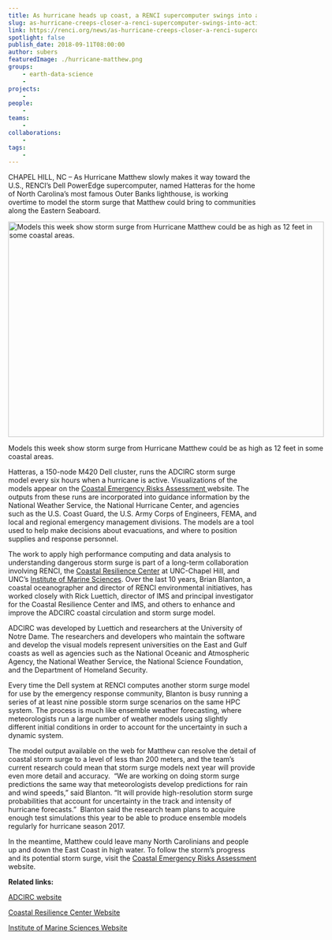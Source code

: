 ```yaml
---
title: As hurricane heads up coast, a RENCI supercomputer swings into action
slug: as-hurricane-creeps-closer-a-renci-supercomputer-swings-into-action
link: https://renci.org/news/as-hurricane-creeps-closer-a-renci-supercomputer-swings-into-action/
spotlight: false
publish_date: 2018-09-11T08:00:00
author: subers
featuredImage: ./hurricane-matthew.png
groups:
    - earth-data-science
    - 
projects:
    - 
people:
    - 
teams: 
    - 
collaborations:
    - 
tags:
    -
---
```



CHAPEL HILL, NC &#8211; As Hurricane Matthew slowly makes it way toward the U.S., RENCI’s Dell PowerEdge supercomputer, named Hatteras for the home of North Carolina’s most famous Outer Banks lighthouse, is working overtime to model the storm surge that Matthew could bring to communities along the Eastern Seaboard.  <!--more-->

<div id="attachment_15625" class="wp-caption aligncenter" style="width: 640px"><a href="http://renci.org/news/as-hurricane-creeps-closer-a-renci-supercomputer-swings-into-action/attachment/screen-shot-2016-10-04-at-3-02-25-pm/"><img class="wp-image-15625 size-large" src="http://renci.org/wp-content/uploads/2016/10/Screen-Shot-2016-10-04-at-3.02.25-PM-1024x699.png"  alt="Models this week show storm surge from Hurricane Matthew could be as high as 12 feet in some coastal areas. " width="640" height="437" / rel="lightbox[roadtrip]" srcset="https://renci.org/wp-content/uploads/2016/10/Screen-Shot-2016-10-04-at-3.02.25-PM-1024x699.png 1024w, https://renci.org/wp-content/uploads/2016/10/Screen-Shot-2016-10-04-at-3.02.25-PM-300x205.png 300w, https://renci.org/wp-content/uploads/2016/10/Screen-Shot-2016-10-04-at-3.02.25-PM-768x524.png 768w, https://renci.org/wp-content/uploads/2016/10/Screen-Shot-2016-10-04-at-3.02.25-PM-640x437.png 640w, https://renci.org/wp-content/uploads/2016/10/Screen-Shot-2016-10-04-at-3.02.25-PM.png 1187w" sizes="(max-width: 640px) 100vw, 640px" /></a>

<p class="wp-caption-text">Models this week show storm surge from Hurricane Matthew could be as high as 12 feet in some coastal areas.
</div>

Hatteras, a 150-node M420 Dell cluster, runs the ADCIRC storm surge model every six hours when a hurricane is active. Visualizations of the models appear on the <a href="http://nc-cera.renci.org/">Coastal Emergency Risks Assessment </a>website. The outputs from these runs are incorporated into guidance information by the National Weather Service, the National Hurricane Center, and agencies such as the U.S. Coast Guard, the U.S. Army Corps of Engineers, FEMA, and local and regional emergency management divisions. The models are a tool used to help make decisions about evacuations, and where to position supplies and response personnel.

The work to apply high performance computing and data analysis to understanding dangerous storm surge is part of a long-term collaboration involving RENCI, the <a href="http://coastalresiliencecenter.unc.edu/">Coastal Resilience Center</a> at UNC-Chapel Hill, and UNC’s <a href="http://coastalresiliencecenter.unc.edu/">Institute of Marine Sciences</a>. Over the last 10 years, Brian Blanton, a coastal oceanographer and director of RENCI environmental initiatives, has worked closely with Rick Luettich, director of IMS and principal investigator for the Coastal Resilience Center and IMS, and others to enhance and improve the ADCIRC coastal circulation and storm surge model.

ADCIRC was developed by Luettich and researchers at the University of Notre Dame. The researchers and developers who maintain the software and develop the visual models represent universities on the East and Gulf coasts as well as agencies such as the National Oceanic and Atmospheric Agency, the National Weather Service, the National Science Foundation, and the Department of Homeland Security.

Every time the Dell system at RENCI computes another storm surge model for use by the emergency response community, Blanton is busy running a series of at least nine possible storm surge scenarios on the same HPC system. The process is much like ensemble weather forecasting, where meteorologists run a large number of weather models using slightly different initial conditions in order to account for the uncertainty in such a dynamic system.

The model output available on the web for Matthew can resolve the detail of coastal storm surge to a level of less than 200 meters, and the team’s current research could mean that storm surge models next year will provide even more detail and accuracy.  “We are working on doing storm surge predictions the same way that meteorologists develop predictions for rain and wind speeds,” said Blanton. “It will provide high-resolution storm surge probabilities that account for uncertainty in the track and intensity of hurricane forecasts.”  Blanton said the research team plans to acquire enough test simulations this year to be able to produce ensemble models regularly for hurricane season 2017.

In the meantime, Matthew could leave many North Carolinians and people up and down the East Coast in high water. To follow the storm’s progress and its potential storm surge, visit the <a href="http://nc-cera.renci.org/">Coastal Emergency Risks Assessment </a>website.

<strong>Related links:</strong>

<a href="http://adcirc.org/">ADCIRC website<br />

</a><a href="http://coastalresiliencecenter.unc.edu/">Coastal Resilience Center Website<br />

</a><a href="http://ims.unc.edu/">Institute of Marine Sciences Website</a>

&nbsp;

&nbsp;
